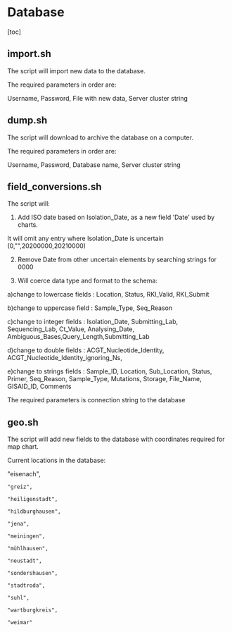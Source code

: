 # Database
[toc]

## import.sh
The script will import new data to the database. 

The required parameters in order are: 

Username, Password, File with new data, Server cluster string

## dump.sh
The script will download to archive the database on a computer. 

The required parameters in order are: 

Username, Password, Database name, Server cluster string

## field_conversions.sh
The script will:

1. Add ISO date based on Isolation_Date, as a new field 'Date' used by charts. 

It will omit any entry where Isolation_Date is uncertain (0,"",20200000,20210000)

2. Remove Date from other uncertain elements by searching strings for 0000 

3. Will coerce data type and format to the schema:

a)change to lowercase fields : Location, Status, RKI_Valid, RKI_Submit

b)change to uppercase field : Sample_Type, Seq_Reason 

c)change to integer fields : Isolation_Date, Submitting_Lab, Sequencing_Lab, Ct_Value, Analysing_Date, Ambiguous_Bases,Query_Length,Submitting_Lab

d)change to double fields : ACGT_Nucleotide_Identity, ACGT_Nucleotide_Identity_ignoring_Ns,

e)change to strings fields : Sample_ID, Location, Sub_Location, Status, Primer, Seq_Reason, Sample_Type, Mutations, Storage, File_Name, GISAID_ID, Comments

The required parameters is connection string to the database

## geo.sh
The script will add new fields to the database with coordinates required for map chart. 

Current locations in the database:
   
   "eisenach",
  	
    "greiz",
  	
    "heiligenstadt",
  	
    "hildburghausen",
  	
    "jena",
  	
    "meiningen",
  	
    "mühlhausen",
  	
    "neustadt",
  	
    "sondershausen",
  	
    "stadtroda",
  	
    "suhl",
  	
    "wartburgkreis",
  	
    "weimar"

